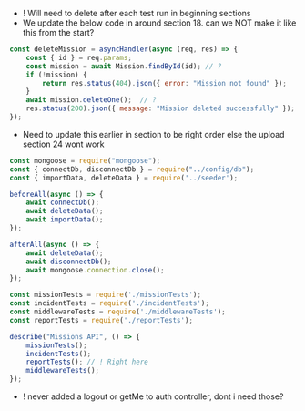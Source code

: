 - ! Will need to delete after each test run in beginning sections
- We update the below code in around section 18. can we NOT make it like this from the start?

```js
const deleteMission = asyncHandler(async (req, res) => {
    const { id } = req.params;
    const mission = await Mission.findById(id); // ?
    if (!mission) {
        return res.status(404).json({ error: "Mission not found" });
    }
    await mission.deleteOne();  // ?
    res.status(200).json({ message: "Mission deleted successfully" });
});

```

- Need to update this earlier in section to be right order else the upload section 24 wont work

```js
const mongoose = require("mongoose");
const { connectDb, disconnectDb } = require("../config/db");
const { importData, deleteData } = require('../seeder');

beforeAll(async () => {
    await connectDb();
    await deleteData();
    await importData();
});

afterAll(async () => {
    await deleteData();
    await disconnectDb();
    await mongoose.connection.close();
});

const missionTests = require('./missionTests');
const incidentTests = require('./incidentTests');
const middlewareTests = require('./middlewareTests');
const reportTests = require('./reportTests');

describe("Missions API", () => {
    missionTests();
    incidentTests();
    reportTests(); // ! Right here
    middlewareTests();
});
```

- ! never added a logout or getMe to auth controller, dont i need those?